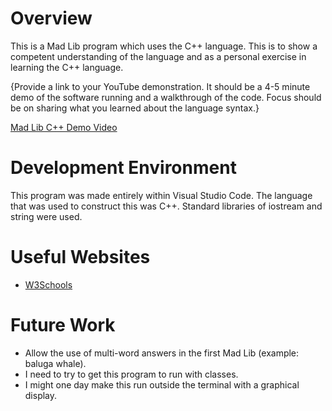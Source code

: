 # Overview

This is a Mad Lib program which uses the C++ language. This is to show a competent understanding of the language and as a personal exercise in learning the C++
language.

{Provide a link to your YouTube demonstration.  It should be a 4-5 minute demo of the software running and a walkthrough of the code.  Focus should be on sharing what you learned about the language syntax.}

[Mad Lib C++ Demo Video](https://youtu.be/gYU8Kb3pmfI)

# Development Environment

This program was made entirely within Visual Studio Code.
The language that was used to construct this was C++. Standard libraries of iostream
and string were used.
# Useful Websites

* [W3Schools](https://www.w3schools.com/CPP/default.asp)

# Future Work

* Allow the use of multi-word answers in the first Mad Lib (example: baluga whale).
* I need to try to get this program to run with classes.
* I might one day make this run outside the terminal with a graphical display.